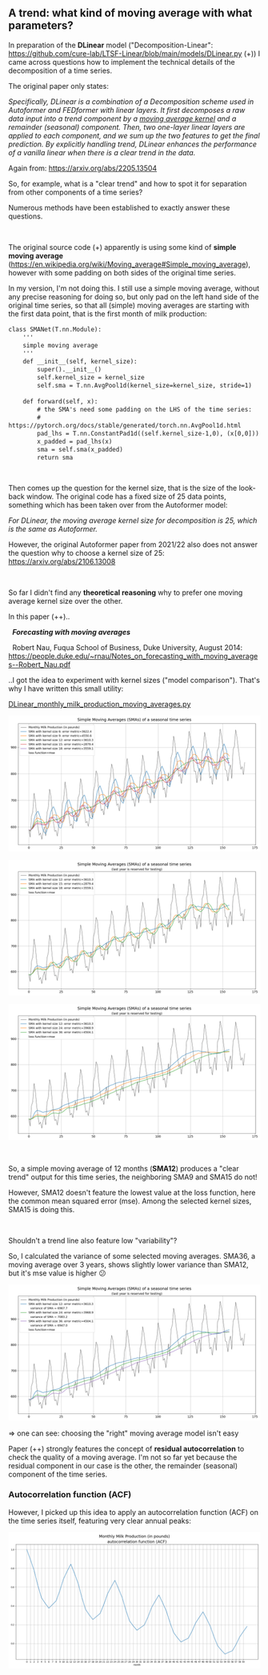 ## A trend: what kind of moving average with what parameters?

In preparation of the **DLinear** model ("Decomposition-Linear": https://github.com/cure-lab/LTSF-Linear/blob/main/models/DLinear.py (+)) I came across questions how to implement the technical details of the decomposition of a time series.

The original paper only states:

*Specifically, DLinear is a combination of a Decomposition scheme used in Autoformer and FEDformer with linear layers. It first decomposes a raw data input into a trend component by a <u>moving average kernel</u> and a remainder (seasonal) component. Then, two one-layer linear layers are applied to each component, and we sum up the two features to get the final prediction. By explicitly handling trend, DLinear enhances the performance of a vanilla linear when there is a clear trend in the data.*

Again from: https://arxiv.org/abs/2205.13504

So, for example, what is a "clear trend" and how to spot it for separation from other components of a time series?

Numerous methods have been established to exactly answer these questions.

<br/>

The original source code (+) apparently is using some kind of **simple moving average** (https://en.wikipedia.org/wiki/Moving_average#Simple_moving_average), however with some padding on both sides of the original time series.

In my version, I'm not doing this. I still use a simple moving average, without any precise reasoning for doing so, but only pad on the left hand side of the original time series, so that all (simple) moving averages are starting with the first data point, that is the first month of milk production:

```
class SMANet(T.nn.Module):
    '''
    simple moving average
    '''
    def __init__(self, kernel_size):
        super().__init__()
        self.kernel_size = kernel_size
        self.sma = T.nn.AvgPool1d(kernel_size=kernel_size, stride=1)

    def forward(self, x):
        # the SMA's need some padding on the LHS of the time series:
        # https://pytorch.org/docs/stable/generated/torch.nn.AvgPool1d.html
        pad_lhs = T.nn.ConstantPad1d((self.kernel_size-1,0), (x[0,0]))
        x_padded = pad_lhs(x)
        sma = self.sma(x_padded)
        return sma
```

<br/>

Then comes up the question for the kernel size, that is the size of the look-back window. The original code has a fixed size of 25 data points, something which has been taken over from the Autoformer model:

*For DLinear, the moving average kernel size for decomposition is 25, which is the same as Autoformer.*

However, the original Autoformer paper from 2021/22 also does not answer the question why to choose a kernel size of 25: https://arxiv.org/abs/2106.13008

<br/>

So far I didn't find any **theoretical reasoning** why to prefer one moving average kernel size over the other.

In this paper (++)..

&nbsp;&nbsp;***Forecasting with moving averages***

&nbsp;&nbsp;Robert Nau, Fuqua School of Business, Duke University, August 2014: https://people.duke.edu/~rnau/Notes_on_forecasting_with_moving_averages--Robert_Nau.pdf

..I got the idea to experiment with kernel sizes ("model comparison"). That's why I have written this small utility:

[DLinear_monthly_milk_production_moving_averages.py](/time_series_forecasting/Are_transformers_effective_for_time_series_forecasting/DLinear/DLinear_monthly_milk_production_moving_averages.py)

![plot](./outputs/DLinear_monthly_milk_production_moving_averages_01.png)

![plot](./outputs/DLinear_monthly_milk_production_moving_averages_02.png)

![plot](./outputs/DLinear_monthly_milk_production_moving_averages_03.png)

<br/>

So, a simple moving average of 12 months (**SMA12**) produces a "clear trend" output for this time series, the neighboring SMA9 and SMA15 do not!

However, SMA12 doesn't feature the lowest value at the loss function, here the common mean squared error (mse). Among the selected kernel sizes, SMA15 is doing this.

<br/>

Shouldn't a trend line also feature low "variability"?

So, I calculated the variance of some selected moving averages. SMA36, a moving average over 3 years, shows slightly lower variance than SMA12, but it's mse value is higher :confused:

![plot](./outputs/DLinear_monthly_milk_production_moving_averages_04.png)

=> one can see: choosing the "right" moving average model isn't easy


Paper (++) strongly features the concept of **residual autocorrelation** to check the quality of a moving average. I'm not so far yet because the residual component in our case is the other, the remainder (seasonal) component of the time series.

### Autocorrelation function (ACF)

However, I picked up this idea to apply an autocorrelation function (ACF) on the time series itself, featuring very clear annual peaks:

![plot](./outputs/DLinear_monthly_milk_production_moving_averages_acf.png)


